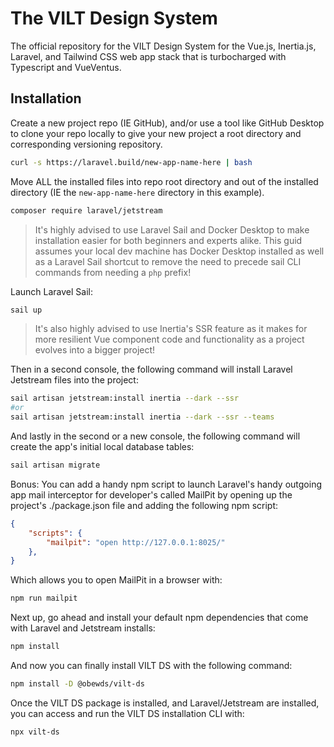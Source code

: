 # The VILT Design System
The official repository for the VILT Design System for the Vue.js, Inertia.js, Laravel, and Tailwind CSS web app stack that is turbocharged with Typescript and VueVentus.


## Installation

Create a new project repo (IE GitHub), and/or use a tool like GitHub Desktop to clone your repo locally to give your new project a root directory and corresponding versioning repository.

```bash
curl -s https://laravel.build/new-app-name-here | bash
```

Move ALL the installed files into repo root directory and out of the installed directory (IE the `new-app-name-here` directory in this example).

```bash
composer require laravel/jetstream
```

> It's highly advised to use Laravel Sail and Docker Desktop to make installation easier for both beginners and experts alike. This guid assumes your local dev machine has Docker Desktop installed as well as a Laravel Sail shortcut to remove the need to precede sail CLI commands from needing a `php` prefix!

Launch Laravel Sail:

```bash
sail up
```

> It's also highly advised to use Inertia's SSR feature as it makes for more resilient Vue component code and functionality as a project evolves into a bigger project!

Then in a second console, the following command will install Laravel Jetstream files into the project:

```bash
sail artisan jetstream:install inertia --dark --ssr
#or 
sail artisan jetstream:install inertia --dark --ssr --teams
```

And lastly in the second or a new console, the following command will create the app's initial local database tables:

```bash
sail artisan migrate
```

Bonus: You can add a handy npm script to launch Laravel's handy outgoing app mail interceptor for developer's called MailPit by opening up the project's ./package.json file and adding the following npm script:

```json
{
    "scripts": {
        "mailpit": "open http://127.0.0.1:8025/"
    },
}
```

Which allows you to open MailPit in a browser with:

```bash
npm run mailpit
```

Next up, go ahead and install your default npm dependencies that come with Laravel and Jetstream installs:

```bash
npm install
```

And now you can finally install VILT DS with the following command:

```bash
npm install -D @obewds/vilt-ds
```

Once the VILT DS package is installed, and Laravel/Jetstream are installed, you can access and run the VILT DS installation CLI with:

```bash
npx vilt-ds
```


